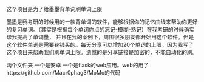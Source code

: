 这个项目是为了给墨墨背单词刷单词上限


墨墨是我考研的时候用的一款背单词的软件，能够根据你的记忆曲线来帮助你更好的复习单词。（其实是根据每个单词你点的忘记-模糊-熟记）在我考研的时候确实帮我提高了单词量，
并且在我的案例下，周围很多朋友都开始用这个软件。但是这个软件单词是需要花钱买的。每天分享可以增加20个单词的上限，因为我写了这个项目来帮助我们刷单词上限。遗憾的是分享链接是加密的，不能自动化的刷。


两个文件夹 一个是安卓 一个是flask的web应用。web的用了https://github.com/Macr0phag3/MoMo的代码
